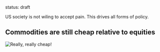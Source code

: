 status: draft

US society is not wiling to accept pain. This drives all forms of policy.

## Commodities are still cheap relative to equities

![Really, really cheap!](https://www.crescat.net/wp-content/uploads/Comm-768x525.png)